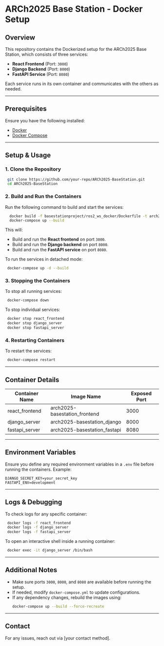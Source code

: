 # ARCh2025 Base Station - Docker Setup

## Overview
This repository contains the Dockerized setup for the ARCh2025 Base Station, which consists of three services:
- **React Frontend** (Port: `3000`)
- **Django Backend** (Port: `8000`)
- **FastAPI Service** (Port: `8080`)

Each service runs in its own container and communicates with the others as needed.

---

## Prerequisites
Ensure you have the following installed:
- [Docker](https://docs.docker.com/get-docker/)
- [Docker Compose](https://docs.docker.com/compose/install/)

---

## Setup & Usage
### 1. Clone the Repository
```sh
 git clone https://github.com/your-repo/ARCh2025-BaseStation.git
 cd ARCh2025-BaseStation
```

### 2. Build and Run the Containers
Run the following command to build and start the services:
```sh
  docker build -f basestationproject/ros2_ws_docker/Dockerfile -t arch2025/ros2-ws .
  docker-compose up --build
```

This will:
- Build and run the **React frontend** on port `3000`.
- Build and run the **Django backend** on port `8000`.
- Build and run the **FastAPI service** on port `8080`.

To run the services in detached mode:
```sh
 docker-compose up -d --build
```

### 3. Stopping the Containers
To stop all running services:
```sh
 docker-compose down
```

To stop individual services:
```sh
 docker stop react_frontend
 docker stop django_server
 docker stop fastapi_server
```

### 4. Restarting Containers
To restart the services:
```sh
 docker-compose restart
```

---

## Container Details
| Container Name       | Image Name                        | Exposed Port |
|---------------------|--------------------------------|-------------|
| react_frontend      | arch2025-basestation_frontend   | 3000        |
| django_server      | arch2025-basestation_django     | 8000        |
| fastapi_server     | arch2025-basestation_fastapi    | 8080        |

---

## Environment Variables
Ensure you define any required environment variables in a `.env` file before running the containers.
Example:
```env
DJANGO_SECRET_KEY=your_secret_key
FASTAPI_ENV=development
```

---

## Logs & Debugging
To check logs for any specific container:
```sh
 docker logs -f react_frontend
 docker logs -f django_server
 docker logs -f fastapi_server
```

To open an interactive shell inside a running container:
```sh
 docker exec -it django_server /bin/bash
```

---

## Additional Notes
- Make sure ports `3000`, `8000`, and `8080` are available before running the setup.
- If needed, modify `docker-compose.yml` to update configurations.
- If any dependency changes, rebuild the images using:
  ```sh
  docker-compose up --build --force-recreate
  ```

---

## Contact
For any issues, reach out via [your contact method].

